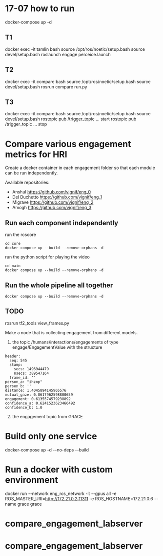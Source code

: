 # 17-07 how to run


docker-compose up -d

## T1
docker exec -it tamlin bash
source /opt/ros/noetic/setup.bash
source devel/setup.bash
roslaunch engage perceice.launch

## T2
docker exec -it compare bash
source /opt/ros/noetic/setup.bash
source devel/setup.bash
rosrun compare run.py

## T3
docker exec -it compare bash
source /opt/ros/noetic/setup.bash
source devel/setup.bash
rostopic pub /trigger_topic ... start
rostopic pub /trigger_topic ... stop


# Compare various engagement metrics for HRI

Create a docker container in each engagement folder so that each module can be run independently.

Available repositories:

- Anshul https://github.com/vignif/eng_0
- Del Duchetto https://github.com/vignif/eng_1
- Migrave https://github.com/vignif/eng_2
- Amogh https://github.com/vignif/eng_3 

## Run each component independently

run the roscore
```
cd core
docker compose up --build --remove-orphans -d
```


run the python script for playing the video
```
cd main
docker compose up --build --remove-orphans -d
```


## Run the whole pipeline all together

```
docker compose up --build --remove-orphans -d
```


## TODO

rosrun tf2_tools view_frames.py

Make a node that is collecting engagement from different models. 
1. the topic /humans/interactions/engagements of type engage/EngagementValue with the structure
```
header: 
  seq: 545
  stamp: 
    secs: 1496944479
    nsecs: 389547164
  frame_id: ''
person_a: "ihzop"
person_b: ''
distance: 1.4045894145965576
mutual_gaze: 0.8617962598800659
engagement: 0.6135574579238892
confidence_a: 0.6241523623466492
confidence_b: 1.0
```
2. the engagement topic from GRACE


# Build only one service
docker-compose up -d --no-deps --build <name>

# Run a docker with custom environment
docker run --network eng_ros_network -it --gpus all -e ROS_MASTER_URI=http://172.21.0.2:11311 -e ROS_HOSTNAME=172.21.0.6 --name grace grace

# compare_engagement_labserver
# compare_engagement_labserver
